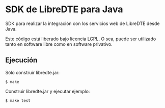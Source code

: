 SDK de LibreDTE para Java
=========================

SDK para realizar la integración con los servicios web de LibreDTE desde Java.

Este código está liberado bajo licencia [LGPL](http://www.gnu.org/licenses/lgpl-3.0.en.html).
O sea, puede ser utilizado tanto en software libre como en software privativo.

Ejecución
---------

Sólo construir libredte.jar:

    $ make

Construir libredte.jar y ejecutar ejemplo:

    $ make test
